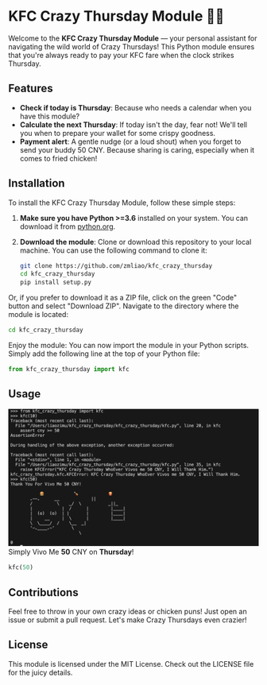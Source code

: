 # KFC Crazy Thursday Module 🍗💸

Welcome to the **KFC Crazy Thursday Module** — your personal assistant for navigating the wild world of Crazy Thursdays! This Python module ensures that you're always ready to pay your KFC fare when the clock strikes Thursday.

## Features

- **Check if today is Thursday**: Because who needs a calendar when you have this module?
- **Calculate the next Thursday**: If today isn't the day, fear not! We'll tell you when to prepare your wallet for some crispy goodness.
- **Payment alert**: A gentle nudge (or a loud shout) when you forget to send your buddy 50 CNY. Because sharing is caring, especially when it comes to fried chicken!

## Installation

To install the KFC Crazy Thursday Module, follow these simple steps:

1. **Make sure you have Python >=3.6** installed on your system. You can download it from [python.org](https://www.python.org/downloads/).
   
2. **Download the module**: Clone or download this repository to your local machine. You can use the following command to clone it:

   ```bash
   git clone https://github.com/zmliao/kfc_crazy_thursday
   cd kfc_crazy_thursday
   pip install setup.py
Or, if you prefer to download it as a ZIP file, click on the green "Code" button and select "Download ZIP".
Navigate to the directory where the module is located:
```bash
cd kfc_crazy_thursday
```
Enjoy the module: You can now import the module in your Python scripts. Simply add the following line at the top of your Python file:
```python
from kfc_crazy_thursday import kfc
```

## Usage
![](assets/img.png)
Simply Vivo Me **50** CNY on **Thursday**!
```python
kfc(50)
```

## Contributions
Feel free to throw in your own crazy ideas or chicken puns! Just open an issue or submit a pull request. Let's make Crazy Thursdays even crazier!
## License
This module is licensed under the MIT License. Check out the LICENSE file for the juicy details.

